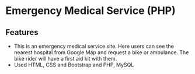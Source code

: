 # Emergency Medical Service (PHP)

## Features
* This is an emergency medical service site. Here users can see the nearest hospital from Google Map and request a bike or ambulance. The bike rider will have a first aid kit with them.
* Used HTML, CSS and Bootstrap and PHP, MySQL
